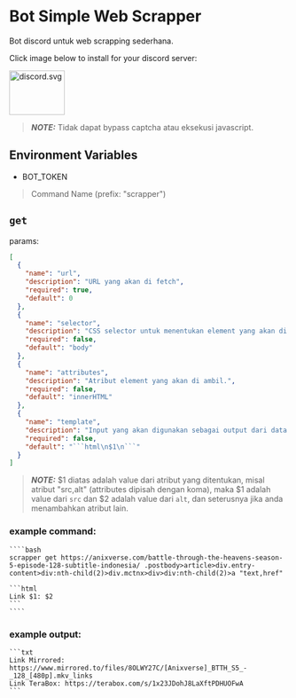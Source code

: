 # Bot Simple Web Scrapper

Bot discord untuk web scrapping sederhana.

Click image below to install for your discord server:

<a target="_blank" href="https://discord.com/oauth2/authorize?client_id=1325523244404445184"><img width="100" height="80" src="https://cdn.simpleicons.org/discord/5865F2" alt="discord.svg" /></a>

> **_NOTE:_** Tidak dapat bypass captcha atau eksekusi javascript.

## Environment Variables

- BOT_TOKEN

> Command Name (prefix: "scrapper")

## `get`

params:

````json
[
  {
    "name": "url",
    "description": "URL yang akan di fetch",
    "required": true,
    "default": 0
  },
  {
    "name": "selector",
    "description": "CSS selector untuk menentukan element yang akan di ambil.",
    "required": false,
    "default": "body"
  },
  {
    "name": "attributes",
    "description": "Atribut element yang akan di ambil.",
    "required": false,
    "default": "innerHTML"
  },
  {
    "name": "template",
    "description": "Input yang akan digunakan sebagai output dari data yang diambil, wajib dalam bentuk blok kode.",
    "required": false,
    "default": "```html\n$1\n```"
  }
]
````

> **_NOTE:_** $1 diatas adalah value dari atribut yang ditentukan, misal atribut "src,alt" (attributes dipisah dengan koma), maka $1 adalah value dari `src` dan $2 adalah value dari `alt`, dan seterusnya jika anda menambahkan atribut lain.

### example command:

    ````bash
    scrapper get https://anixverse.com/battle-through-the-heavens-season-5-episode-128-subtitle-indonesia/ .postbody>article>div.entry-content>div:nth-child(2)>div.mctnx>div>div:nth-child(2)>a "text,href"

    ```html
    Link $1: $2
    ```
    ````

### example output:

    ```txt
    Link Mirrored: https://www.mirrored.to/files/8OLWY27C/[Anixverse]_BTTH_S5_-_128_[480p].mkv_links
    Link TeraBox: https://terabox.com/s/1x23JDohJ8LaXftPDHUOFwA
    ```
